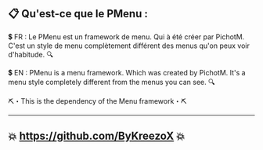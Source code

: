 📋 Qu'est-ce que le PMenu :
-----------------------------------------------------------------------------------------------------------------------------------------
💲 FR : Le PMenu est un framework de menu. Qui à été créer par PichotM. C'est un style de menu complètement différent des menus qu'on peux voir d'habitude. 🔍

💲 EN : PMenu is a menu framework. Which was created by PichotM. It's a menu style completely different from the menus you can see. 🔍

⛏️・This is the dependency of the Menu framework・⛏️

-----------------------------------------------------------------------------------------------------------------------------------------

💥 https://github.com/ByKreezoX 💥
----------------------------------

